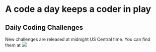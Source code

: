 <h1>A code a day keeps a coder in play</h1>
<h2>Daily Coding Challenges</h2>
New challenges are released at midnight US Central time. You can find them at <a href="https://www.freecodecamp.org/learn/daily-coding-challenge/archive" title="Try the coding challenge of the day:"><img src="https://cdn.freecodecamp.org/platform/universal/fcc_secondary.svg">
</a>

